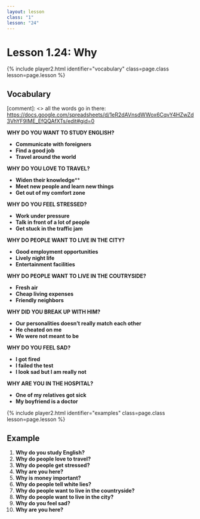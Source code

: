 ```yaml
---
layout: lesson
class: "1"
lesson: "24"
---
```



# Lesson 1.24: Why


{% include player2.html identifier="vocabulary" class=page.class lesson=page.lesson %}
## Vocabulary 

[comment]: <>  all the words go in there: https://docs.google.com/spreadsheets/d/1eR2dAVnsdWWox6CqvY4HZwZd3VhYF9IME_EfQQAfXTs/edit#gid=0

**WHY DO YOU WANT TO STUDY ENGLISH?**

-  **Communicate with foreigners**
-  **Find a good job** 
-  **Travel around the world**   

**WHY DO YOU LOVE TO TRAVEL?**

-  **Widen their knowledge**** 
-  **Meet new people and learn new things**
-  **Get out of my comfort zone**
   
**WHY DO YOU FEEL STRESSED?**

-  **Work under pressure** 
-  **Talk in front of a lot of people** 
-  **Get stuck in the traffic jam**    

**WHY DO PEOPLE WANT TO LIVE IN THE CITY?**

- **Good employment opportunities** 
- **Lively night life** 
- **Entertainment facilities** 

**WHY DO PEOPLE WANT TO LIVE IN THE COUTRYSIDE?**

- **Fresh air**
- **Cheap living expenses**
- **Friendly neighbors** 

**WHY DID YOU BREAK UP WITH HIM?**

-  **Our personalities doesn’t really match each other** 
-  **He cheated on me** 
-  **We were not meant to be**    

**WHY DO YOU FEEL SAD?**
-  **I got fired**
-  **I failed the test** 
-  **I look sad but I am really not**    

**WHY ARE YOU IN THE HOSPITAL?**

-  **One of my relatives got sick** 
-  **My boyfriend is a doctor** 




{% include player2.html identifier="examples" class=page.class lesson=page.lesson %}

## Example
1. **Why do you study English?**
2. **Why do people love to travel?**
3.  **Why do people get stressed?**
4.  **Why are you here?**
5.  **Why is money important?**
6.  **Why do people tell white lies?**
7.  **Why do people want to live in the countryside?**
8.  **Why do people want to live in the city?**
9. **Why do you feel sad?**
10. **Why are you here?**